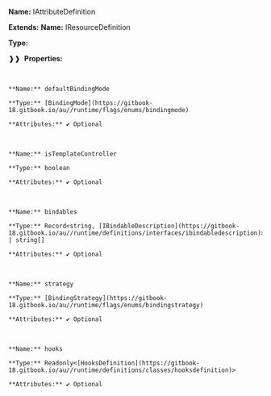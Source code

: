 **Name:** IAttributeDefinition

**Extends:** **Name:** IResourceDefinition

**Type:**

❱❱&nbsp;&nbsp;**Properties:**

&nbsp;&nbsp;&nbsp;&nbsp;&nbsp;
```
**Name:** defaultBindingMode

**Type:** [BindingMode](https://gitbook-18.gitbook.io/au//runtime/flags/enums/bindingmode)

**Attributes:** ✔ Optional

```

&nbsp;&nbsp;&nbsp;&nbsp;&nbsp;
```
**Name:** isTemplateController

**Type:** boolean

**Attributes:** ✔ Optional

```

&nbsp;&nbsp;&nbsp;&nbsp;&nbsp;
```
**Name:** bindables

**Type:** Record<string, [IBindableDescription](https://gitbook-18.gitbook.io/au//runtime/definitions/interfaces/ibindabledescription)> | string[]

**Attributes:** ✔ Optional

```

&nbsp;&nbsp;&nbsp;&nbsp;&nbsp;
```
**Name:** strategy

**Type:** [BindingStrategy](https://gitbook-18.gitbook.io/au//runtime/flags/enums/bindingstrategy)

**Attributes:** ✔ Optional

```

&nbsp;&nbsp;&nbsp;&nbsp;&nbsp;
```
**Name:** hooks

**Type:** Readonly<[HooksDefinition](https://gitbook-18.gitbook.io/au//runtime/definitions/classes/hooksdefinition)>

**Attributes:** ✔ Optional

```

